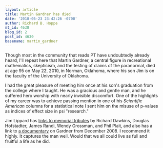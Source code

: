 ```yaml
---
layout: article
title: Martin Gardner has died
date: '2010-05-23 23:42:26 -0700'
author: Richard B. Hoppe
mt_id: 4630
blog_id: 2
post_id: 4630
basename: martin_gardner
---
```

Though most in the community that reads PT have undoubtedly already heard, I'll repeat here that Martin Gardner, a central figure in recreational mathematics, skepticism, and the testing of claims of the paranormal, died at age 95 on May 22, 2010, in Norman, Oklahoma, where his son Jim is on the faculty of the University of Oklahoma.

I had the great pleasure of meeting him once at his son's graduation from the college where I taught.  He was a gracious and gentle man, and he suffered hero worship with nearly invisible discomfort.  One of the highlights of my career was to achieve passing mention in one of his _Scientific American_ columns for a statistical note I sent him on the misuse of p-values as indices of effect size in psi "research."

Jim Lippard has [links to memorial tributes](http://lippard.blogspot.com/2010/05/martin-gardner-rip.html) by Richard Dawkins, Douglas Hofstadter, James Randi, Wendy Grossman, and Phil Plait, and also has a link to [ a documentary](http://headinside.blogspot.com/2010/05/rip-martin-gardner-october-21-1914-may.html) on Gardner from December 2008.  I recommend it highly.  It captures the man well.  Would that we all could live as full and fruitful a life as he did.
